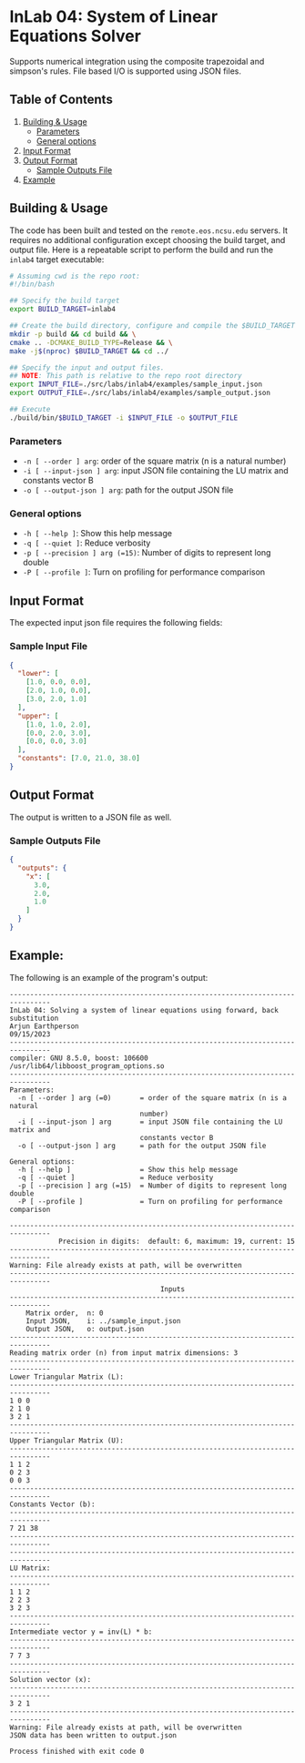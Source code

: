 # InLab 04: System of Linear Equations Solver

Supports numerical integration using the composite trapezoidal and simpson's rules.
File based I/O is supported using JSON files.

## Table of Contents
1. [Building & Usage](#building--usage)
    - [Parameters](#parameters)
    - [General options](#general-options)
2. [Input Format](#input-format)
3. [Output Format](#output-format)
    - [Sample Outputs File](#sample-outputs-file)
4. [Example](#example)

## Building & Usage

The code has been built and tested on the `remote.eos.ncsu.edu` servers. It requires no additional
configuration except choosing the build target, and output file. Here is a repeatable script
to perform the build and run the `inlab4` target executable:

```bash
# Assuming cwd is the repo root:
#!/bin/bash

## Specify the build target
export BUILD_TARGET=inlab4

## Create the build directory, configure and compile the $BUILD_TARGET
mkdir -p build && cd build && \
cmake .. -DCMAKE_BUILD_TYPE=Release && \
make -j$(nproc) $BUILD_TARGET && cd ../

## Specify the input and output files.
## NOTE: This path is relative to the repo root directory
export INPUT_FILE=./src/labs/inlab4/examples/sample_input.json
export OUTPUT_FILE=./src/labs/inlab4/examples/sample_output.json

## Execute
./build/bin/$BUILD_TARGET -i $INPUT_FILE -o $OUTPUT_FILE
```

### Parameters

- `-n [ --order ] arg`: order of the square matrix (n is a natural number)
- `-i [ --input-json ] arg`: input JSON file containing the LU matrix and constants vector B
- `-o [ --output-json ] arg`: path for the output JSON file

### General options

- `-h [ --help ]`: Show this help message
- `-q [ --quiet ]`: Reduce verbosity
- `-p [ --precision ] arg (=15)`: Number of digits to represent long double
- `-P [ --profile ]`: Turn on profiling for performance comparison

## Input Format

The expected input json file requires the following fields:

### Sample Input File
```json
{
  "lower": [
    [1.0, 0.0, 0.0],
    [2.0, 1.0, 0.0],
    [3.0, 2.0, 1.0]
  ],
  "upper": [
    [1.0, 1.0, 2.0],
    [0.0, 2.0, 3.0],
    [0.0, 0.0, 3.0]
  ],
  "constants": [7.0, 21.0, 38.0]
}
```

## Output Format

The output is written to a JSON file as well.

### Sample Outputs File
```json
{
  "outputs": {
    "x": [
      3.0,
      2.0,
      1.0
    ]
  }
}
```

## Example:

The following is an example of the program's output:

```shell
--------------------------------------------------------------------------------
InLab 04: Solving a system of linear equations using forward, back substitution
Arjun Earthperson
09/15/2023
--------------------------------------------------------------------------------
compiler: GNU 8.5.0, boost: 106600 /usr/lib64/libboost_program_options.so
--------------------------------------------------------------------------------
Parameters:
  -n [ --order ] arg (=0)       = order of the square matrix (n is a natural 
                                number)
  -i [ --input-json ] arg       = input JSON file containing the LU matrix and 
                                constants vector B
  -o [ --output-json ] arg      = path for the output JSON file

General options:
  -h [ --help ]                 = Show this help message
  -q [ --quiet ]                = Reduce verbosity
  -p [ --precision ] arg (=15)  = Number of digits to represent long double
  -P [ --profile ]              = Turn on profiling for performance comparison

--------------------------------------------------------------------------------
			Precision in digits:  default: 6, maximum: 19, current: 15
--------------------------------------------------------------------------------
Warning: File already exists at path, will be overwritten 
--------------------------------------------------------------------------------
                                     Inputs
--------------------------------------------------------------------------------
	Matrix order,  n: 0
	Input JSON,    i: ../sample_input.json
	Output JSON,   o: output.json
--------------------------------------------------------------------------------
Reading matrix order (n) from input matrix dimensions: 3
--------------------------------------------------------------------------------
Lower Triangular Matrix (L):
--------------------------------------------------------------------------------
1 0 0 
2 1 0 
3 2 1 
--------------------------------------------------------------------------------
Upper Triangular Matrix (U):
--------------------------------------------------------------------------------
1 1 2 
0 2 3 
0 0 3 
--------------------------------------------------------------------------------
Constants Vector (b):
--------------------------------------------------------------------------------
7 21 38 
--------------------------------------------------------------------------------
--------------------------------------------------------------------------------
LU Matrix:
--------------------------------------------------------------------------------
1 1 2 
2 2 3 
3 2 3 
--------------------------------------------------------------------------------
Intermediate vector y = inv(L) * b:
--------------------------------------------------------------------------------
7 7 3 
--------------------------------------------------------------------------------
Solution vector (x):
--------------------------------------------------------------------------------
3 2 1 
--------------------------------------------------------------------------------
Warning: File already exists at path, will be overwritten 
JSON data has been written to output.json

Process finished with exit code 0
```

